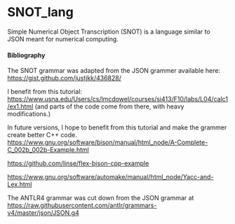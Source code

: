 # SNOT_lang
Simple Numerical Object Transcription (SNOT) is a language similar to JSON meant for numerical computing.

#### Bibliography

The SNOT grammar was adapted from the JSON grammer available here: https://gist.github.com/justjkk/436828/

I benefit from this tutorial: https://www.usna.edu/Users/cs/lmcdowel/courses/si413/F10/labs/L04/calc1/ex1.html
(and parts of the code come from there, with heavy modifications.)

In future versions, I hope to benefit from this tutorial and make the grammer create better C++ code.
https://www.gnu.org/software/bison/manual/html_node/A-Complete-C_002b_002b-Example.html

https://github.com/linse/flex-bison-cpp-example

https://www.gnu.org/software/automake/manual/html_node/Yacc-and-Lex.html

The ANTLR4 grammar was cut down from the JSON grammar at https://raw.githubusercontent.com/antlr/grammars-v4/master/json/JSON.g4

